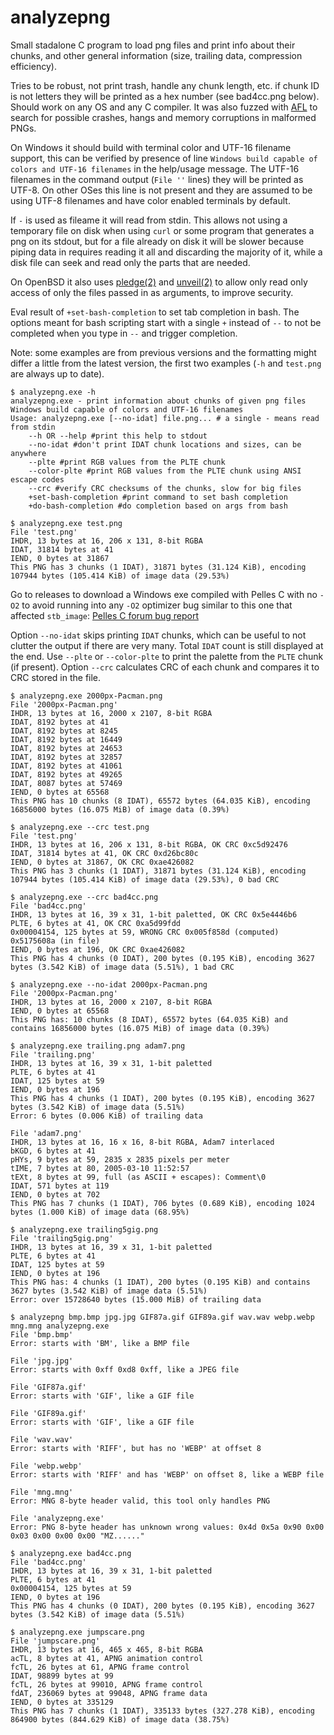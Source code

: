 # analyzepng

Small stadalone C program to load png files and print info about their chunks,
and other general information (size, trailing data, compression efficiency).

Tries to be robust, not print trash, handle any chunk length, etc. if chunk ID
is not letters they will be printed as a hex number (see bad4cc.png below).
Should work on any OS and any C compiler. It was also fuzzed with
[AFL](https://lcamtuf.coredump.cx/afl/) to search for possible crashes, hangs
and memory corruptions in malformed PNGs.

On Windows it should build with terminal color and UTF-16 filename support,
this can be verified by presence of line `Windows build capable of colors and UTF-16 filenames`
in the help/usage message. The UTF-16 filenames in the command output (`File ''` lines)
they will be printed as UTF-8. On other OSes this line is not present and they are
assumed to be using UTF-8 filenames and have color enabled terminals by default.

If `-` is used as fileame it will read from stdin. This allows not using a
temporary file on disk when using `curl` or some program that generates a png
on its stdout, but for a file already on disk it will be slower because piping
data in requires reading it all and discarding the majority of it, while a disk
file can seek and read only the parts that are needed.

On OpenBSD it also uses [pledge(2)](https://man.openbsd.org/pledge.2) and
[unveil(2)](https://man.openbsd.org/unveil.2) to allow only read only access
of only the files passed in as arguments, to improve security.

Eval result of `+set-bash-completion` to set tab completion in bash. The
options meant for bash scripting start with a single `+` instead of `--` to
not be completed when you type in `--` and trigger completion.

Note: some examples are from previous versions and the formatting might differ
a little from the latest version, the first two examples (`-h` and `test.png`
are always up to date).

```
$ analyzepng.exe -h
analyzepng.exe - print information about chunks of given png files
Windows build capable of colors and UTF-16 filenames
Usage: analyzepng.exe [--no-idat] file.png... # a single - means read from stdin
    --h OR --help #print this help to stdout
    --no-idat #don't print IDAT chunk locations and sizes, can be anywhere
    --plte #print RGB values from the PLTE chunk
    --color-plte #print RGB values from the PLTE chunk using ANSI escape codes
    --crc #verify CRC checksums of the chunks, slow for big files
    +set-bash-completion #print command to set bash completion
    +do-bash-completion #do completion based on args from bash
```

```
$ analyzepng.exe test.png
File 'test.png'
IHDR, 13 bytes at 16, 206 x 131, 8-bit RGBA
IDAT, 31814 bytes at 41
IEND, 0 bytes at 31867
This PNG has 3 chunks (1 IDAT), 31871 bytes (31.124 KiB), encoding 107944 bytes (105.414 KiB) of image data (29.53%)
```

Go to releases to download a Windows exe compiled with Pelles C with no `-O2`
to avoid running into any `-O2` optimizer bug similar to this one that affected
`stb_image`: [Pelles C forum bug report](https://forum.pellesc.de/index.php?topic=7837.0)

Option `--no-idat` skips printing `IDAT` chunks, which can be useful to not clutter
the output if there are very many. Total `IDAT` count is still displayed at the end.
Use `--plte` or `--color-plte` to print the palette from the `PLTE` chunk (if present).
Option `--crc` calculates CRC of each chunk and compares it to CRC stored in the file.

```
$ analyzepng.exe 2000px-Pacman.png
File '2000px-Pacman.png'
IHDR, 13 bytes at 16, 2000 x 2107, 8-bit RGBA
IDAT, 8192 bytes at 41
IDAT, 8192 bytes at 8245
IDAT, 8192 bytes at 16449
IDAT, 8192 bytes at 24653
IDAT, 8192 bytes at 32857
IDAT, 8192 bytes at 41061
IDAT, 8192 bytes at 49265
IDAT, 8087 bytes at 57469
IEND, 0 bytes at 65568
This PNG has 10 chunks (8 IDAT), 65572 bytes (64.035 KiB), encoding 16856000 bytes (16.075 MiB) of image data (0.39%)
```

```
$ analyzepng.exe --crc test.png
File 'test.png'
IHDR, 13 bytes at 16, 206 x 131, 8-bit RGBA, OK CRC 0xc5d92476
IDAT, 31814 bytes at 41, OK CRC 0xd26bc80c
IEND, 0 bytes at 31867, OK CRC 0xae426082
This PNG has 3 chunks (1 IDAT), 31871 bytes (31.124 KiB), encoding 107944 bytes (105.414 KiB) of image data (29.53%), 0 bad CRC
```

```
$ analyzepng.exe --crc bad4cc.png
File 'bad4cc.png'
IHDR, 13 bytes at 16, 39 x 31, 1-bit paletted, OK CRC 0x5e4446b6
PLTE, 6 bytes at 41, OK CRC 0xa5d99fdd
0x00004154, 125 bytes at 59, WRONG CRC 0x005f858d (computed) 0x5175608a (in file)
IEND, 0 bytes at 196, OK CRC 0xae426082
This PNG has 4 chunks (0 IDAT), 200 bytes (0.195 KiB), encoding 3627 bytes (3.542 KiB) of image data (5.51%), 1 bad CRC
```

```
$ analyzepng.exe --no-idat 2000px-Pacman.png
File '2000px-Pacman.png'
IHDR, 13 bytes at 16, 2000 x 2107, 8-bit RGBA
IEND, 0 bytes at 65568
This PNG has: 10 chunks (8 IDAT), 65572 bytes (64.035 KiB) and contains 16856000 bytes (16.075 MiB) of image data (0.39%)
```

```
$ analyzepng.exe trailing.png adam7.png
File 'trailing.png'
IHDR, 13 bytes at 16, 39 x 31, 1-bit paletted
PLTE, 6 bytes at 41
IDAT, 125 bytes at 59
IEND, 0 bytes at 196
This PNG has 4 chunks (1 IDAT), 200 bytes (0.195 KiB), encoding 3627 bytes (3.542 KiB) of image data (5.51%)
Error: 6 bytes (0.006 KiB) of trailing data

File 'adam7.png'
IHDR, 13 bytes at 16, 16 x 16, 8-bit RGBA, Adam7 interlaced
bKGD, 6 bytes at 41
pHYs, 9 bytes at 59, 2835 x 2835 pixels per meter
tIME, 7 bytes at 80, 2005-03-10 11:52:57
tEXt, 8 bytes at 99, full (as ASCII + escapes): Comment\0
IDAT, 571 bytes at 119
IEND, 0 bytes at 702
This PNG has 7 chunks (1 IDAT), 706 bytes (0.689 KiB), encoding 1024 bytes (1.000 KiB) of image data (68.95%)
```

```
$ analyzepng.exe trailing5gig.png
File 'trailing5gig.png'
IHDR, 13 bytes at 16, 39 x 31, 1-bit paletted
PLTE, 6 bytes at 41
IDAT, 125 bytes at 59
IEND, 0 bytes at 196
This PNG has: 4 chunks (1 IDAT), 200 bytes (0.195 KiB) and contains 3627 bytes (3.542 KiB) of image data (5.51%)
Error: over 15728640 bytes (15.000 MiB) of trailing data
```

```
$ analyzepng bmp.bmp jpg.jpg GIF87a.gif GIF89a.gif wav.wav webp.webp mng.mng analyzepng.exe
File 'bmp.bmp'
Error: starts with 'BM', like a BMP file

File 'jpg.jpg'
Error: starts with 0xff 0xd8 0xff, like a JPEG file

File 'GIF87a.gif'
Error: starts with 'GIF', like a GIF file

File 'GIF89a.gif'
Error: starts with 'GIF', like a GIF file

File 'wav.wav'
Error: starts with 'RIFF', but has no 'WEBP' at offset 8

File 'webp.webp'
Error: starts with 'RIFF' and has 'WEBP' on offset 8, like a WEBP file

File 'mng.mng'
Error: MNG 8-byte header valid, this tool only handles PNG

File 'analyzepng.exe'
Error: PNG 8-byte header has unknown wrong values: 0x4d 0x5a 0x90 0x00 0x03 0x00 0x00 0x00 "MZ......"
```

```
$ analyzepng.exe bad4cc.png
File 'bad4cc.png'
IHDR, 13 bytes at 16, 39 x 31, 1-bit paletted
PLTE, 6 bytes at 41
0x00004154, 125 bytes at 59
IEND, 0 bytes at 196
This PNG has 4 chunks (0 IDAT), 200 bytes (0.195 KiB), encoding 3627 bytes (3.542 KiB) of image data (5.51%)
```

```
$ analyzepng.exe jumpscare.png
File 'jumpscare.png'
IHDR, 13 bytes at 16, 465 x 465, 8-bit RGBA
acTL, 8 bytes at 41, APNG animation control
fcTL, 26 bytes at 61, APNG frame control
IDAT, 98899 bytes at 99
fcTL, 26 bytes at 99010, APNG frame control
fdAT, 236069 bytes at 99048, APNG frame data
IEND, 0 bytes at 335129
This PNG has 7 chunks (1 IDAT), 335133 bytes (327.278 KiB), encoding 864900 bytes (844.629 KiB) of image data (38.75%)
```
